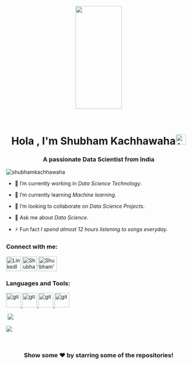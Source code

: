 <div align="center">

<img width="50%" height = "280px" src="https://github.com/arsentieva/arsentieva/raw/main/code.gif?raw=true"/>
</div>
<p>&nbsp;</p>
  
<h1 align="center">Hola , I'm Shubham Kachhawaha<a target="_blank" rel="noopener noreferrer" href="https://user-images.githubusercontent.com/1303154/88677602-1635ba80-d120-11ea-84d8-d263ba5fc3c0.gif"><img src="https://user-images.githubusercontent.com/1303154/88677602-1635ba80-d120-11ea-84d8-d263ba5fc3c0.gif" width="28px" alt="hi" style="max-width:100%;"></a></h1>
<h3 align="center">A passionate Data Scientist from India</h3>
<a>
<p align="left"> <img src="https://komarev.com/ghpvc/?username=shubhamkachhawaha99&label=Profile%20views&color=0e75b6&style=flat" alt="shubhamkachhawaha" /> </p>
</a>

- 🌱 I’m currently working in *Data Science Technology*.

- 🌱 I’m currently learning *Machine learning*.

- 👯 I’m looking to collaborate on *Data Science Projects*.

- 💬 Ask me about *Data Science*.

- ⚡ Fun fact *I spend almost 12 hours listening to songs everyday.*

<h3 align="left">Connect with me:</h3>
<p align="left">
<a href="https://linkedin.com/in/shubham-kachhawaha-0833b7a1" target="blank"><img align="center" src="https://cdn2.iconfinder.com/data/icons/aquaticus/60%20X%2060/linkedin.png" alt="LinkedIn- Shubham Kachhawaha" height="40" width="40" /></a>
  <a href="https://www.facebook.com/kachhawaha.shubham/" rel="nofollow">
  <img align="center" alt="Shubham's Facebook" src="https://www.vectorico.com/wp-content/uploads/2018/02/Facebook-Logo-300x300.png" height="40" width="40"/>
</a>
<a href="mailto:shubham.kachhawaha99@gmail.com">
 <img align="center" src="https://1000logos.net/wp-content/uploads/2021/05/Gmail-logo-500x281.png" alt="Shubham's mail" height="40" width="50" />
</a>  
</p>

<h3 align="left">Languages and Tools:</h3>
<p align="left" background-color=" white"> <a href="https://git-scm.com/" target="_blank"> <img src="https://www.vectorlogo.zone/logos/git-scm/git-scm-icon.svg" alt="git" width="40" height="40"/> </a><a href="https://www.python.org" target="_blank"> <img src="https://upload.wikimedia.org/wikipedia/commons/thumb/c/c3/Python-logo-notext.svg/2048px-Python-logo-notext.svg.png" alt="git" width="40" height="40"/> </a><a href="https://www.tableau.com/" target="_blank"> <img src="https://www.insightplatforms.com/wp-content/uploads/2020/02/Tableau-Logo-Square-Insight-Platforms.png" alt="git" width="40" height="40"/> </a> <a href="https://www.microsoft.com/en-in/microsoft-365/excel" target="_blank"> <img src="https://download.logo.wine/logo/Microsoft_Excel/Microsoft_Excel-Logo.wine.png" alt="git" width="40" height="40"/> </a>  </p>



<p>&nbsp;<img src= "https://github-readme-stats.vercel.app/api?username=shubhamkachhawaha99&show_icons=true&theme=chartreuse-dark&layout=compact" />

<img src = "https://github-readme-stats.vercel.app/api/top-langs/?username=shubhamkachhawaha99&show_icons=true&theme=chartreuse-dark&layout=compact" /></p>

<p>&nbsp;</p>
<div align="center">
<h3>Show some <g-emoji class="g-emoji" alias="heart" fallback-src="https://github.githubassets.com/images/icons/emoji/unicode/2764.png">❤️</g-emoji> by starring some of the repositories!</h3>
</div>

